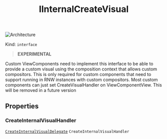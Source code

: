 ﻿---
id: IInternalCreateVisual
title: IInternalCreateVisual
---

![Architecture](https://img.shields.io/badge/architecture-new_only-blue)

Kind: `interface`

> **EXPERIMENTAL**

Custom ViewComponents need to implement this interface to be able to provide a custom visual using the composition context that allows custom compositors. This is only required for custom components that need to support running in RNW instances with custom compositors. Most custom components can just set CreateVisualHandler on ViewComponentView. This will be removed in a future version

## Properties
### CreateInternalVisualHandler
 [`CreateInternalVisualDelegate`](CreateInternalVisualDelegate) `CreateInternalVisualHandler`

